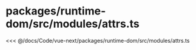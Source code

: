 # packages/runtime-dom/src/modules/attrs.ts

<<< @/docs/Code/vue-next/packages/runtime-dom/src/modules/attrs.ts
